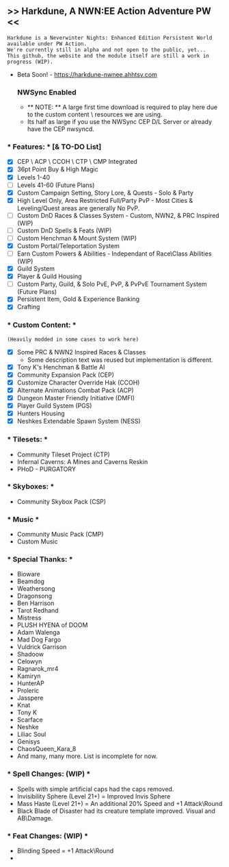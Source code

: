 ## >> Harkdune, A NWN:EE Action Adventure PW <<
    Harkdune is a Neverwinter Nights: Enhanced Edition Persistent World available under PW Action. 
	We're currently still in alpha and not open to the public, yet... 
	This github, the website and the module itself are still a work in progress (WIP).

- Beta Soon! - https://harkdune-nwnee.ahhtsv.com

	### NWSync Enabled 
	- ** NOTE: ** A large first time download is required to play here due to the 
	custom content \ resources we are using.
	- Its half as large if you use the NWSync CEP D/L Server or already have the CEP nwsyncd.

### * Features: * [& TO-DO List]
- [x] CEP \ ACP \ CCOH \ CTP \ CMP Integrated
- [x] 36pt Point Buy & High Magic
- [x] Levels 1-40 
- [ ] Levels 41-60 (Future Plans)
- [x] Custom Campaign Setting, Story Lore, & Quests - Solo & Party
- [x] High Level Only, Area Restricted Full/Party PvP - Most Cities & Leveling/Quest areas are generally No PvP.
- [ ] Custom DnD Races & Classes System - Custom, NWN2, & PRC Inspired (WIP)
- [ ] Custom DnD Spells & Feats (WIP)
- [ ] Custom Henchman & Mount System (WIP)
- [x] Custom Portal/Teleportation System
- [ ] Earn Custom Powers & Abilities - Independant of Race\Class Abilities (WIP)
- [x] Guild System
- [x] Player & Guild Housing
- [ ] Custom Party, Guild, & Solo PvE, PvP, & PvPvE Tournament System (Future Plans)
- [x] Persistent Item, Gold & Experience Banking 
- [x] Crafting

### * Custom Content: *
	(Heavily modded in some cases to work here)
- [x] Some PRC & NWN2 Inspired Races & Classes 
	- Some description text was reused but implementation is different.
- [x] Tony K's Henchman & Battle AI
- [x] Community Expansion Pack (CEP)
- [x] Customize Character Override Hak (CCOH)
- [x] Alternate Animations Combat Pack (ACP)
- [x] Dungeon Master Friendly Initiative (DMFI)
- [x] Player Guild System (PGS)
- [x] Hunters Housing
- [x] Neshkes Extendable Spawn System (NESS)

### * Tilesets: *
- Community Tileset Project (CTP)
- Infernal Caverns: A Mines and Caverns Reskin
- PHoD - PURGATORY

### * Skyboxes: *
- Community Skybox Pack (CSP)

### * Music *
- Community Music Pack (CMP)
- Custom Music

### * Special Thanks: *
- Bioware
- Beamdog
- Weathersong
- Dragonsong
- Ben Harrison
- Tarot Redhand
- Mistress
- PLUSH HYENA of DOOM
- Adam Walenga
- Mad Dog Fargo
- Vuldrick Garrison
- Shadoow
- Celowyn
- Ragnarok_mr4
- Kamiryn
- HunterAP
- Proleric
- Jasspere
- Knat
- Tony K
- Scarface
- Neshke
- Liliac Soul
- Genisys
- ChaosQueen_Kara_8
- And many, many more. List is incomplete for now.

### * Spell Changes: (WIP) *
- Spells with simple artificial caps had the caps removed.
- Invisibility Sphere (Level 21+) = Improved Invis Sphere
- Mass Haste (Level 21+) = An additional 20% Speed and +1 Attack\Round
- Black Blade of Disaster had its creature template improved. Visual and AB\Damage.

### * Feat Changes: (WIP) *
- Blinding Speed = +1 Attack\Round
- 

